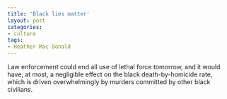 ```yaml
---
title: 'Black lies matter'
layout: post
categories:
- culture
tags:
- Heather Mac Donald
---
```


Law enforcement could end all use of lethal force tomorrow, and it would have, at most, a negligible effect on the black death-by-homicide rate, which is driven overwhelmingly by murders committed by other black civilians.